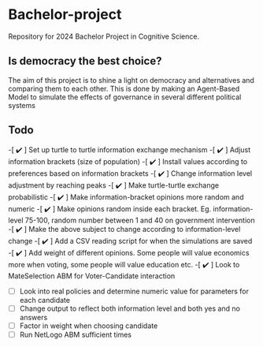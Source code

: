 # Bachelor-project
Repository for 2024 Bachelor Project in Cognitive Science. 

## Is democracy the best choice?
The aim of this project is to shine a light on democracy and alternatives and comparing them to each other.
This is done by making an Agent-Based Model to simulate the effects of governance in several different political systems

## Todo
-[ :heavy_check_mark: ] Set up turtle to turtle information exchange mechanism
-[ :heavy_check_mark: ] Adjust information brackets (size of population)
-[ :heavy_check_mark: ] Install values according to preferences based on information brackets
-[ :heavy_check_mark: ] Change information level adjustment by reaching peaks
-[ :heavy_check_mark: ] Make turtle-turtle exchange probabilistic
-[ :heavy_check_mark: ] Make information-bracket opinions more random and numeric
-[ :heavy_check_mark: ] Make opinions random inside each bracket. Eg. information-level 75-100, random number between 1 and 40 on government intervention
-[ :heavy_check_mark: ] Make the above subject to change according to information-level change
-[ :heavy_check_mark: ] Add a CSV reading script for when the simulations are saved
-[ :heavy_check_mark: ] Add weight of different opinions. Some people will value economics more when voting, some people will value education etc.
-[ :heavy_check_mark: ] Look to MateSelection ABM for Voter-Candidate interaction
- [ ] Look into real policies and determine numeric value for parameters for each candidate
- [ ] Change output to reflect both information level and both yes and no answers
- [ ] Factor in weight when choosing candidate
- [ ] Run NetLogo ABM sufficient times
